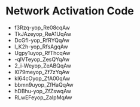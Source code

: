 # Network Activation Code
* f3Rzq-yop_Re08cqAw
* TkJAzeyop_ReA1UqAw
* DcGfl-yop_RfRYQqAw
* l_K2h-yop_RfsAgqAw
* Ugpy1uyop_RfThcqAw
* -qlVTeyop_ZesQYqAw
* 2_i-Weyop_ZeABQqAw
* I079meyop_Zf7zYqAw
* kI64cOyop_ZfA00qAw
* bbmn9uyop_ZfHaQqAw
* hDBhu-yop_ZfZswqAw
* RLwEFeyop_ZaIpMqAw